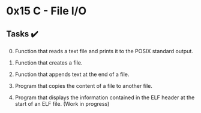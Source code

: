 # 0x15 C - File I/O


## Tasks :heavy_check_mark:

0. Function that reads a text file and prints it to the POSIX standard output.

1. Function that creates a file.

2. Function that appends text at the end of a file.

3. Program that copies the content of a file to another file.

4. Program that displays the information contained in the ELF header at the start of an ELF file. (Work in progress)